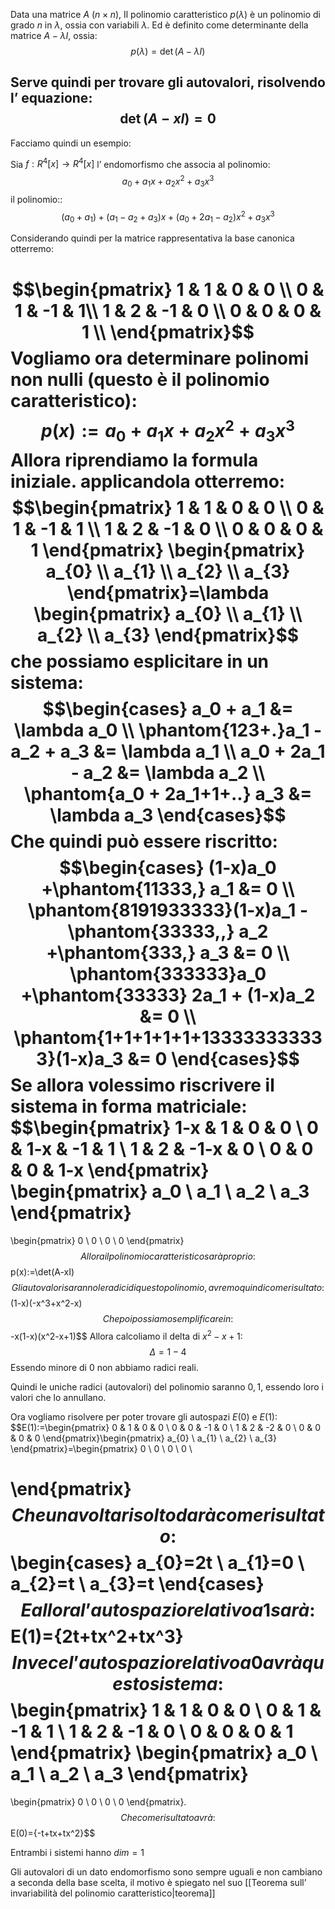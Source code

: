 Data una matrice  $A\ (n\times n)$, 
Il polinomio caratteristico $p(\lambda)$ è un polinomio di grado $n$ in $\lambda$, ossia con variabili $\lambda$.
Ed è definito come determinante della matrice $A-\lambda I$, ossia:
$$p(\lambda)=\det(A-\lambda I)$$

Serve quindi per trovare gli autovalori, risolvendo l’ equazione:
$$\det(A-x I)=0$$
---

Facciamo quindi un esempio:

Sia $f:R^4[x]\to R^4[x]$ l’ endomorfismo che associa al polinomio:
$$a_{0}+a_{1}x+a_{2}x^2+a_{3}x^3$$
il polinomio::
$$(a_{0}+a_{1})+(a_{1}-a_{2}+a_{3})x+(a_{0}+2a_{1}-a_{2})x^2+a_{3}x^3$$

Considerando quindi per la matrice rappresentativa la base canonica otterremo:

$$\begin{pmatrix}
1 & 1 & 0 & 0 \\
0 & 1 & -1 & 1\\
1 & 2 & -1 & 0 \\
0 & 0 & 0 & 1 \\
\end{pmatrix}$$
Vogliamo ora determinare polinomi non nulli (questo è il polinomio caratteristico):
$$p(x):=a_{0}+a_{1}x+a_{2}x^2+a_{3}x^3$$
Allora riprendiamo la formula iniziale. applicandola otterremo:
$$\begin{pmatrix}
1 & 1 & 0 & 0 \\
0 & 1 & -1 & 1 \\
1 & 2 & -1 & 0 \\
0 & 0 & 0 & 1
\end{pmatrix}
\begin{pmatrix}
a_{0} \\
a_{1} \\
a_{2} \\
a_{3}
\end{pmatrix}=\lambda \begin{pmatrix}
a_{0} \\
a_{1} \\
a_{2} \\
a_{3}
\end{pmatrix}$$
che possiamo esplicitare in un sistema:
$$\begin{cases}
a_0 + a_1 &= \lambda a_0 \\
\phantom{123+.}a_1 - a_2 + a_3 &= \lambda a_1 \\
a_0 + 2a_1 - a_2 &= \lambda a_2 \\
\phantom{a_0 + 2a_1+1+..} a_3 &= \lambda a_3
\end{cases}$$
Che quindi può essere riscritto:
$$\begin{cases}
(1-x)a_0 +\phantom{11333,} a_1 &= 0 \\
\phantom{8191933333}(1-x)a_1 -\phantom{33333,,} a_2 +\phantom{333,} a_3 &= 0 \\
\phantom{333333}a_0 +\phantom{33333} 2a_1 + (1-x)a_2 &= 0 \\
\phantom{1+1+1+1+1+133333333333}(1-x)a_3 &= 0
\end{cases}$$
Se allora volessimo riscrivere il sistema in forma matriciale:
$$\begin{pmatrix}
1-x & 1 & 0 & 0 \\
0 & 1-x & -1 & 1 \\
1 & 2 & -1-x & 0 \\
0 & 0 & 0 & 1-x
\end{pmatrix}
\begin{pmatrix}
a_0 \\
a_1 \\
a_2 \\
a_3
\end{pmatrix}
=
\begin{pmatrix}
0 \\
0 \\
0 \\
0
\end{pmatrix}$$
Allora il polinomio caratteristico sarà proprio:
$$p(x):=\det(A-xI)$$
Gli autovalori saranno le radici di questo polinomio, avremo quindi come risultato:
$$(1-x)(-x^3+x^2-x)$$
Che poi possiamo semplificare in:
$$-x(1-x)(x^2-x+1)$$
Allora calcoliamo il delta di $x^2-x+1$:
$$\Delta =1-4$$
Essendo minore di 0 non abbiamo radici reali.

Quindi le uniche radici (autovalori) del polinomio saranno $0,1$, essendo loro i valori che lo annullano.

Ora vogliamo risolvere per poter trovare gli autospazi $E(0)$ e $E(1)$:
$$E(1):=\begin{pmatrix}
0 & 1 & 0 & 0 \\
0 & 0 & -1 & 0 \\
1 & 2 & -2 & 0 \\
0 & 0 & 0 & 0
\end{pmatrix}\begin{pmatrix}
a_{0} \\
a_{1} \\
a_{2} \\
a_{3}
\end{pmatrix}=\begin{pmatrix}
0 \\
0 \\
0 \\
0 \\

\end{pmatrix}$$
Che una volta risolto darà come risultato:
$$\begin{cases}
a_{0}=2t \\
a_{1}=0 \\
a_{2}=t \\
a_{3}=t
\end{cases}$$
E allora l’ autospazio relativo a 1 sarà:
$$E(1)=\{2t+tx^2+tx^3\}$$
Invece l’ autospazio relativo a 0 avrà questo sistema:
$$\begin{pmatrix}
1 & 1 & 0 & 0 \\
0 & 1 & -1 & 1 \\
1 & 2 & -1 & 0 \\
0 & 0 & 0 & 1
\end{pmatrix}
\begin{pmatrix}
a_0 \\
a_1 \\
a_2 \\
a_3
\end{pmatrix}
=
\begin{pmatrix}
0 \\
0 \\
0 \\
0
\end{pmatrix}.$$
Che come risultato avrà:
$$E(0)=\{-t+tx+tx^2\}$$

Entrambi i sistemi hanno $dim=1$




Gli autovalori di un dato endomorfismo sono sempre uguali e non cambiano a seconda della base scelta, il motivo è spiegato nel suo [[Teorema sull’ invariabilità del polinomio caratteristico|teorema]]
